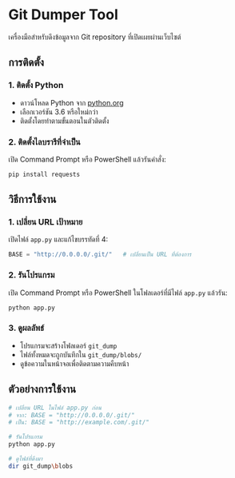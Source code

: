 # Git Dumper Tool

เครื่องมือสำหรับดึงข้อมูลจาก Git repository ที่เปิดเผยผ่านเว็บไซต์

## การติดตั้ง

### 1. ติดตั้ง Python
- ดาวน์โหลด Python จาก [python.org](https://www.python.org/downloads/)
- เลือกเวอร์ชัน 3.6 หรือใหม่กว่า
- ติดตั้งโดยทำตามขั้นตอนในตัวติดตั้ง

### 2. ติดตั้งไลบรารีที่จำเป็น
เปิด Command Prompt หรือ PowerShell แล้วรันคำสั่ง:

```bash
pip install requests
```

## วิธีการใช้งาน

### 1. เปลี่ยน URL เป้าหมาย
เปิดไฟล์ `app.py` และแก้ไขบรรทัดที่ 4:

```python
BASE = "http://0.0.0.0/.git/"   # เปลี่ยนเป็น URL ที่ต้องการ
```

### 2. รันโปรแกรม
เปิด Command Prompt หรือ PowerShell ในโฟลเดอร์ที่มีไฟล์ `app.py` แล้วรัน:

```bash
python app.py
```

### 3. ดูผลลัพธ์
- โปรแกรมจะสร้างโฟลเดอร์ `git_dump` 
- ไฟล์ทั้งหมดจะถูกบันทึกใน `git_dump/blobs/`
- ดูข้อความในหน้าจอเพื่อติดตามความคืบหน้า

## ตัวอย่างการใช้งาน

```bash
# เปลี่ยน URL ในไฟล์ app.py ก่อน
# จาก: BASE = "http://0.0.0.0/.git/"
# เป็น: BASE = "http://example.com/.git/"

# รันโปรแกรม
python app.py

# ดูไฟล์ที่ดึงมา
dir git_dump\blobs
```

